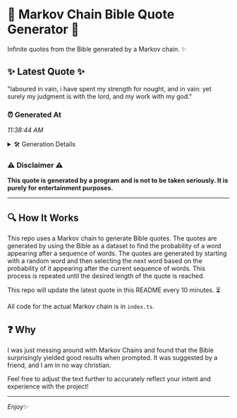 # 📖 Markov Chain Bible Quote Generator 📖

Infinite quotes from the Bible generated by a Markov chain. ✨

## ✨ Latest Quote ✨
"laboured in vain, i have spent my strength for nought, and in vain: yet surely my judgment is with the lord, and my work with my god."

### ⏰ Generated At
*11:38:44 AM*

<details>
    <summary>🛠️ Generation Details</summary>
    <p>
        <strong>🌱 Seed:</strong> laboured<br>
        <strong>🔄 Iterations:</strong> 26<br>
        <strong>📜 Context History:</strong><br>[ laboured ]: in<br>[ laboured, in ]: vain,<br>[ laboured, in, vain, ]: i<br>[ laboured, in, vain,, i ]: have<br>[ laboured, in, vain,, i, have ]: spent<br>[ laboured, in, vain,, i, have, spent ]: my<br>[ in, vain,, i, have, spent, my ]: strength<br>[ vain,, i, have, spent, my, strength ]: for<br>[ i, have, spent, my, strength, for ]: nought,<br>[ have, spent, my, strength, for, nought, ]: and<br>[ spent, my, strength, for, nought,, and ]: in<br>[ my, strength, for, nought,, and, in ]: vain:<br>[ strength, for, nought,, and, in, vain: ]: yet<br>[ for, nought,, and, in, vain:, yet ]: surely<br>[ nought,, and, in, vain:, yet, surely ]: my<br>[ and, in, vain:, yet, surely, my ]: judgment<br>[ in, vain:, yet, surely, my, judgment ]: is<br>[ vain:, yet, surely, my, judgment, is ]: with<br>[ yet, surely, my, judgment, is, with ]: the<br>[ surely, my, judgment, is, with, the ]: lord,<br>[ my, judgment, is, with, the, lord, ]: and<br>[ judgment, is, with, the, lord,, and ]: my<br>[ is, with, the, lord,, and, my ]: work<br>[ with, the, lord,, and, my, work ]: with<br>[ the, lord,, and, my, work, with ]: my<br>[ lord,, and, my, work, with, my ]: god.<br>
    </p>
</details>

### ⚠️ Disclaimer ⚠️
**This quote is generated by a program and is not to be taken seriously. It is purely for entertainment purposes.**

---

## 🔍 How It Works

This repo uses a Markov chain to generate Bible quotes. The quotes are generated by using the Bible as a dataset to find the probability of a word appearing after a sequence of words. The quotes are generated by starting with a random word and then selecting the next word based on the probability of it appearing after the current sequence of words. This process is repeated until the desired length of the quote is reached.

This repo will update the latest quote in this README every 10 minutes. ⏳

All code for the actual Markov chain is in `index.ts`.

## ❓ Why

I was just messing around with Markov Chains and found that the Bible surprisingly yielded good results when prompted. 
It was suggested by a friend, and I am in no way christian.

Feel free to adjust the text further to accurately reflect your intent and experience with the project!

---

*Enjoy*✨
